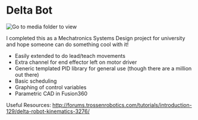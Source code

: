 # Delta Bot

![Go to media folder to view](https://github.com/mawildoer/delta_bot/blob/master/media/ortho%20finished.jpg)

I completed this as a Mechatronics Systems Design project for university and hope someone can do something cool with it!

 - Easily extended to do lead/teach movements
 - Extra channel for end effector left on motor driver
 - Generic templated PID library for general use (though there are a million out there)
 - Basic scheduling
 - Graphing of control variables
 - Parametric CAD in Fusion360

 Useful Resources:
 http://forums.trossenrobotics.com/tutorials/introduction-129/delta-robot-kinematics-3276/
